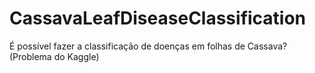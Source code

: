 # CassavaLeafDiseaseClassification
É possível fazer a classificação de doenças em folhas de Cassava? (Problema do Kaggle)
